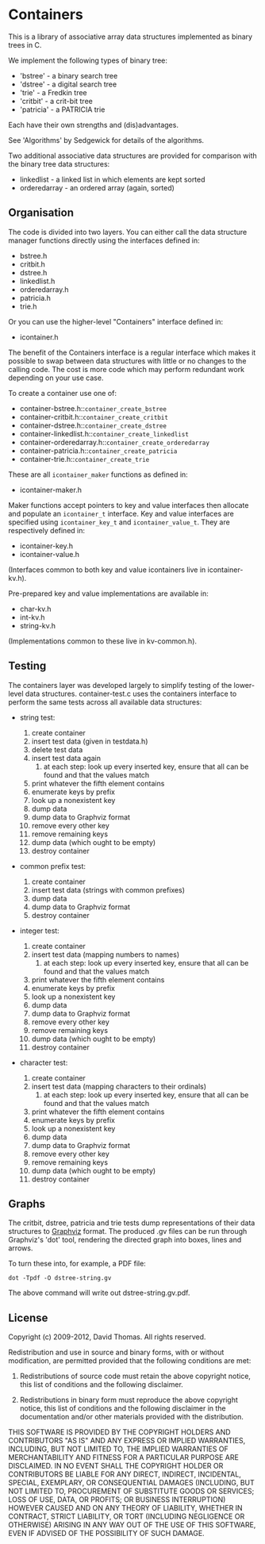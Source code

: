 Containers
==========

This is a library of associative array data structures implemented as binary trees in C.

We implement the following types of binary tree:

- 'bstree'   - a binary search tree
- 'dstree'   - a digital search tree
- 'trie'     - a Fredkin tree
- 'critbit'  - a crit-bit tree
- 'patricia' - a PATRICIA trie

Each have their own strengths and (dis)advantages.

See 'Algorithms' by Sedgewick for details of the algorithms.

Two additional associative data structures are provided for comparison with the binary tree data structures:

- linkedlist   - a linked list in which elements are kept sorted
- orderedarray - an ordered array (again, sorted)

Organisation
------------

The code is divided into two layers. You can either call the data structure manager functions directly using the interfaces defined in:

- bstree.h
- critbit.h
- dstree.h
- linkedlist.h
- orderedarray.h
- patricia.h
- trie.h

Or you can use the higher-level "Containers" interface defined in:

- icontainer.h

The benefit of the Containers interface is a regular interface which makes it possible to swap between data structures with little or no changes to the calling code. The cost is more code which may perform redundant work depending on your use case.

To create a container use one of:

- container-bstree.h::`container_create_bstree`
- container-critbit.h::`container_create_critbit`
- container-dstree.h::`container_create_dstree`
- container-linkedlist.h::`container_create_linkedlist`
- container-orderedarray.h::`container_create_orderedarray`
- container-patricia.h::`container_create_patricia`
- container-trie.h::`container_create_trie`

These are all `icontainer_maker` functions as defined in:

- icontainer-maker.h

Maker functions accept pointers to key and value interfaces then allocate and populate an `icontainer_t` interface. Key and value interfaces are specified using `icontainer_key_t` and `icontainer_value_t`. They are respectively defined in:

- icontainer-key.h
- icontainer-value.h

(Interfaces common to both key and value icontainers live in icontainer-kv.h).

Pre-prepared key and value implementations are available in:

- char-kv.h
- int-kv.h
- string-kv.h

(Implementations common to these live in kv-common.h).

Testing
-------

The containers layer was developed largely to simplify testing of the lower-level data structures. container-test.c uses the containers interface to perform the same tests across all available data structures:

- string test:
	1. create container
	1. insert test data (given in testdata.h)
	1. delete test data
	1. insert test data again
		1. at each step: look up every inserted key, ensure that all can be found and that the values match
	1. print whatever the fifth element contains
	1. enumerate keys by prefix
	1. look up a nonexistent key
	1. dump data
	1. dump data to Graphviz format
	1. remove every other key
	1. remove remaining keys
	1. dump data (which ought to be empty)
	1. destroy container

- common prefix test:
	1. create container
	1. insert test data (strings with common prefixes)
	1. dump data
	1. dump data to Graphviz format
	1. destroy container

- integer test:
	1. create container
	1. insert test data (mapping numbers to names)
		1. at each step: look up every inserted key, ensure that all can be found and that the values match
	1. print whatever the fifth element contains
	1. enumerate keys by prefix
	1. look up a nonexistent key
	1. dump data
	1. dump data to Graphviz format
	1. remove every other key
	1. remove remaining keys
	1. dump data (which ought to be empty)
	1. destroy container

- character test:
	1. create container
	1. insert test data (mapping characters to their ordinals)
		1. at each step: look up every inserted key, ensure that all can be found and that the values match
	1. print whatever the fifth element contains
	1. enumerate keys by prefix
	1. look up a nonexistent key
	1. dump data
	1. dump data to Graphviz format
	1. remove every other key
	1. remove remaining keys
	1. dump data (which ought to be empty)
	1. destroy container

Graphs
------

The critbit, dstree, patricia and trie tests dump representations of their data structures to [Graphviz](http://www.graphviz.org/) format. The produced .gv files can be run through Graphviz's 'dot' tool, rendering the directed graph into boxes, lines and arrows.

To turn these into, for example, a PDF file:

    dot -Tpdf -O dstree-string.gv

The above command will write out dstree-string.gv.pdf.

License
-------

Copyright (c) 2009-2012, David Thomas. All rights reserved.

Redistribution and use in source and binary forms, with or without
modification, are permitted provided that the following conditions are met:

1. Redistributions of source code must retain the above copyright notice, this
   list of conditions and the following disclaimer. 

2. Redistributions in binary form must reproduce the above copyright notice,
   this list of conditions and the following disclaimer in the documentation
   and/or other materials provided with the distribution.

THIS SOFTWARE IS PROVIDED BY THE COPYRIGHT HOLDERS AND CONTRIBUTORS "AS IS" AND
ANY EXPRESS OR IMPLIED WARRANTIES, INCLUDING, BUT NOT LIMITED TO, THE IMPLIED
WARRANTIES OF MERCHANTABILITY AND FITNESS FOR A PARTICULAR PURPOSE ARE
DISCLAIMED. IN NO EVENT SHALL THE COPYRIGHT HOLDER OR CONTRIBUTORS BE LIABLE
FOR ANY DIRECT, INDIRECT, INCIDENTAL, SPECIAL, EXEMPLARY, OR CONSEQUENTIAL
DAMAGES (INCLUDING, BUT NOT LIMITED TO, PROCUREMENT OF SUBSTITUTE GOODS OR
SERVICES; LOSS OF USE, DATA, OR PROFITS; OR BUSINESS INTERRUPTION) HOWEVER
CAUSED AND ON ANY THEORY OF LIABILITY, WHETHER IN CONTRACT, STRICT LIABILITY,
OR TORT (INCLUDING NEGLIGENCE OR OTHERWISE) ARISING IN ANY WAY OUT OF THE USE
OF THIS SOFTWARE, EVEN IF ADVISED OF THE POSSIBILITY OF SUCH DAMAGE.

